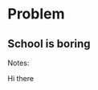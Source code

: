 # Problem
<!-- .slide: data-background="imgs/kids-minecraft.png" -->

## School is boring
Notes:

Hi there
